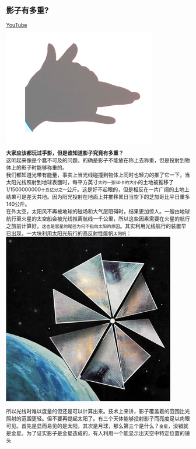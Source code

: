 ## 影子有多重? 
[YouTube](https://www.youtube.com/watch?v=IoJr9iZcgfU&index=16&list=PLHC2JFObeZeltlvbV-SjkGzZnJWvvwqfk)

![](imgs/1-1511121622590-L.png)

**大家应该都玩过手影，但是谁知道影子究竟有多重？**    
这听起来像是个蠢不可及的问题，的确是影子不能放在称上去称重，但是投射到物体上的影子时能够称重的。    
我们都知道光带有能量，事实上当光线碰撞到物体上同时也轻力的推了它一下，当太阳光线照射到地球表面时，每平方英寸`大约一张SD卡的大小`的土地被推移了1/1500000000`十五亿分之一`公斤。这是好不起眼的，但是相反在一片广阔的土地上结果可是差天共地。因为阳光投射在地面上并推移累日当空下的芝加哥比平日重多140公斤。     
在外太空，太阳风不再被地球的磁场和大气层阻碍时，结果更加惊人。一艘由地球航行至火星的太空船会被光线推离航线一千公里，所以这些因素需要在火星的航行之旅前计算好。`这也是彗星的尾巴为何不指向太阳的原因`。其实利用光线航行的装置早已出现，一大块利用太阳光航行的高反射性能帆`太阳帆`：  
![](imgs/98873853.png)      

所以光线时难以度量的但还是可以计算出来。技术上来讲，影子覆盖着的范围比光照射的范围更轻。但不要再提起太阳了。有三个天体能够投射影子而亮度足以肉眼可见。首先是显而易见的是太阳，其次是月球，那么第三个是什么？`金星`，没错就是金星。为了证实影子是金星造成的，有人利用一个能显示出天空中特定位置的镜头